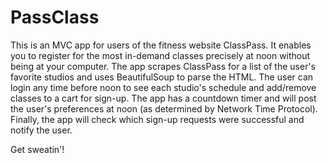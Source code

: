 # PassClass
This is an MVC app for users of the fitness website ClassPass. It enables you to register for the most in-demand classes precisely at noon without being at your computer. The app scrapes ClassPass for a list of the user's favorite studios and uses BeautifulSoup to parse the HTML. The user can login any time before noon to see each studio's schedule and add/remove classes to a cart for sign-up. The app has a countdown timer and will post the user's preferences at noon (as determined by Network Time Protocol). Finally, the app will check which sign-up requests were successful and notify the user.

Get sweatin'!
